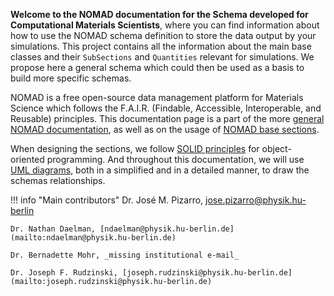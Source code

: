 
<!-- This is the force-directed graph using Cytoscape
    <div id="cy"></div>
-->

**Welcome to the NOMAD documentation for the Schema developed for Computational Materials Scientists**, where you can find information about how to use the NOMAD schema definition to store the data output by your simulations.
This project contains all the information about the main base classes and their `SubSections` and `Quantities` relevant for simulations. We propose here a general schema which could then be used as a basis to build more specific schemas.

NOMAD is a free open-source data management platform for Materials Science which follows the F.A.I.R. (Findable, Accessible, Interoperable, and Reusable) principles. This documentation page is a part of the more [general NOMAD documentation](https://nomad-lab.eu/prod/v1/staging/docs/), as well as on the usage of [NOMAD base sections](https://nomad-lab.eu/prod/v1/staging/docs/howto/customization/base_sections.html).

When designing the sections, we follow [SOLID principles](https://www.geeksforgeeks.org/solid-principle-in-programming-understand-with-real-life-examples/) for object-oriented programming. And throughout this documentation, we will use [UML diagrams](https://en.wikipedia.org/wiki/Class_diagram), both in a simplified and in a detailed manner, to draw the schemas relationships.


!!! info "Main contributors"
    Dr. José M. Pizarro, [jose.pizarro@physik.hu-berlin](mailto:jose.pizarro@physik.hu-berlin.de)

    Dr. Nathan Daelman, [ndaelman@physik.hu-berlin.de](mailto:ndaelman@physik.hu-berlin.de)

    Dr. Bernadette Mohr, _missing institutional e-mail_

    Dr. Joseph F. Rudzinski, [joseph.rudzinski@physik.hu-berlin.de](mailto:joseph.rudzinski@physik.hu-berlin.de)